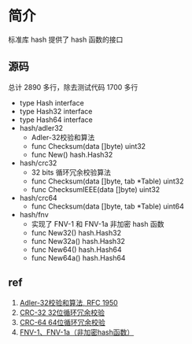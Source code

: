 # 简介
标准库 hash 提供了 hash 函数的接口

## 源码
总计 2890 多行，除去测试代码 1700 多行
+ type Hash interface 
+ type Hash32 interface 
+ type Hash64 interface
+ hash/adler32 
    - Adler-32校验和算法
    - func Checksum(data []byte) uint32
    - func New() hash.Hash32
+ hash/crc32
    - 32 bits 循环冗余校验算法
    - func Checksum(data []byte, tab *Table) uint32
    - func ChecksumIEEE(data []byte) uint32
+ hash/crc64
    - func Checksum(data []byte, tab *Table) uint64
+ hash/fnv
    - 实现了 FNV-1 和 FNV-1a 非加密 hash 函数
    - func New32() hash.Hash32
    - func New32a() hash.Hash32
    - func New64() hash.Hash64
    - func New64a() hash.Hash64

## ref
1. [Adler-32校验和算法, RFC 1950](https://tools.ietf.org/html/rfc1950)
2. [CRC-32 32位循环冗余校验](http://en.wikipedia.org/wiki/Cyclic_redundancy_check)
3. [CRC-64 64位循环冗余校验](http://en.wikipedia.org/wiki/Cyclic_redundancy_check)
4. [FNV-1、FNV-1a（非加密hash函数）](http://en.wikipedia.org/wiki/Fowler%E2%80%93Noll%E2%80%93Vo_hash_function)